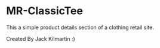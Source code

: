 # MR-ClassicTee

This a simple product details section of a clothing retail site.


Created By Jack Kilmartin :)
